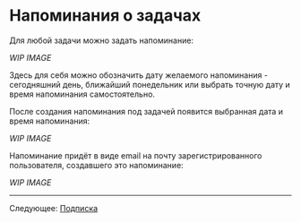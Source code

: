 # Напоминания о задачах

Для любой задачи можно задать напоминание:

*WIP IMAGE*

Здесь для себя можно обозначить дату желаемого напоминания - сегодняшний день, ближайший понедельник или выбрать точную дату и время напоминания самостоятельно.

После создания напоминания под задачей появится выбранная дата и время напоминания:

*WIP IMAGE*

Напоминание придёт в виде email на почту зарегистрированного пользователя, создавшего это напоминание:

*WIP IMAGE*

---

Следующее: [Подписка](../17-subscription/README.md)
